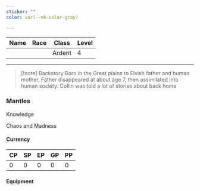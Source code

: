 ```yaml
---
sticker: ""
color: var(--mk-color-gray)

---
```

| Name | Race | Class  | Level |
| ---- | ---- | ------ | ----- |
|      |      | Ardent | 4     |
___
>[!note] Backstory
Born in the Great plains to Elvish father and human mother, Father disappeared at about age 7, then assimilated into human society. Collin was told a lot of stories about back home 


### Mantles
Knowledge

Chaos and Madness


#### Currency
| CP  | SP  | EP  | GP  | PP  |
| --- | --- | --- | --- | --- |
| 0   | 0   | 0   | 0   | 0   |
#### Equipment
